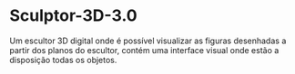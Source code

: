 # Sculptor-3D-3.0
Um escultor 3D digital onde é possível visualizar as figuras desenhadas a partir dos planos do escultor, contém uma interface visual onde estão a disposição todas os objetos.

